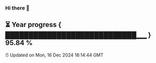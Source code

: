 ### Hi there 👋
⏳ Year progress { ████████████████████████████▁▁ } 95.84 %
---
⏰ Updated on Mon, 16 Dec 2024 18:14:44 GMT

